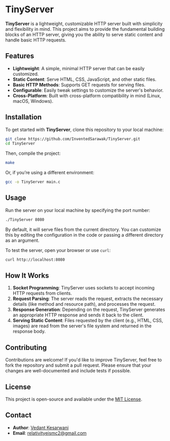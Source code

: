 # TinyServer

**TinyServer** is a lightweight, customizable HTTP server built with simplicity and flexibility in mind. This project aims to provide the fundamental building blocks of an HTTP server, giving you the ability to serve static content and handle basic HTTP requests.

## Features

- **Lightweight**: A simple, minimal HTTP server that can be easily customized.
- **Static Content**: Serve HTML, CSS, JavaScript, and other static files.
- **Basic HTTP Methods**: Supports GET requests for serving files.
- **Configurable**: Easily tweak settings to customize the server's behavior.
- **Cross-Platform**: Built with cross-platform compatibility in mind (Linux, macOS, Windows).

## Installation

To get started with **TinyServer**, clone this repository to your local machine:

```bash
git clone https://github.com/InventedSarawak/TinyServer.git
cd TinyServer
```

Then, compile the project:

```bash
make
```

Or, if you’re using a different environment:

```bash
gcc -o TinyServer main.c
```

## Usage

Run the server on your local machine by specifying the port number:

```bash
./TinyServer 8080
```

By default, it will serve files from the current directory. You can customize this by editing the configuration in the code or passing a different directory as an argument.

To test the server, open your browser or use `curl`:

```bash
curl http://localhost:8080
```

## How It Works

1. **Socket Programming**: TinyServer uses sockets to accept incoming HTTP requests from clients.
2. **Request Parsing**: The server reads the request, extracts the necessary details (like method and resource path), and processes the request.
3. **Response Generation**: Depending on the request, TinyServer generates an appropriate HTTP response and sends it back to the client.
4. **Serving Static Content**: Files requested by the client (e.g., HTML, CSS, images) are read from the server's file system and returned in the response body.

## Contributing

Contributions are welcome! If you'd like to improve TinyServer, feel free to fork the repository and submit a pull request. Please ensure that your changes are well-documented and include tests if possible.

## License

This project is open-source and available under the [MIT License](LICENSE).

## Contact

- **Author**: [Vedant Kesarwani](https://github.com/inventedsarawak)
- **Email**: [relativityeismc2@gmail.com](mailto:relativityeismc2@gmail.com)
